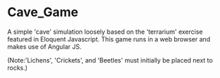 # Cave_Game
A simple 'cave' simulation loosely based on the 'terrarium' exercise featured in Eloquent Javascript. This game runs in a web browser and makes use of Angular JS.

(Note:'Lichens', 'Crickets', and 'Beetles' must initially be placed next to rocks.)
